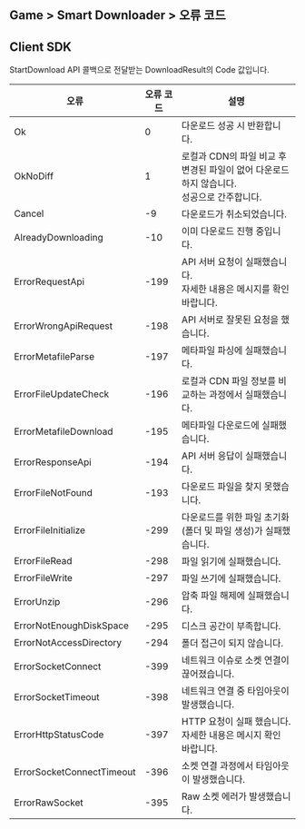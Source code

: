 ## Game > Smart Downloader > 오류 코드

## Client SDK

StartDownload API 콜백으로 전달받는 DownloadResult의 Code 값입니다.

| 오류 | 오류 코드 | 설명 |
|--------|-------|-------|
| Ok | 0 | 다운로드 성공 시 반환합니다. |
| OkNoDiff | 1 | 로컬과 CDN의 파일 비교 후 변경된 파일이 없어 다운로드 하지 않습니다.<br>성공으로 간주합니다. |
| Cancel | -9 | 다운로드가 취소되었습니다. |
| AlreadyDownloading | -10 | 이미 다운로드 진행 중입니다. |
| ErrorRequestApi | -199 | API 서버 요청이 실패했습니다.<br>자세한 내용은 메시지를 확인 바랍니다. |
| ErrorWrongApiRequest | -198 | API 서버로 잘못된 요청을 했습니다. |
| ErrorMetafileParse | -197 | 메타파일 파싱에 실패했습니다. |
| ErrorFileUpdateCheck | -196 | 로컬과 CDN 파일 정보를 비교하는 과정에서 실패했습니다. |
| ErrorMetafileDownload | -195 | 메타파일 다운로드에 실패했습니다. |
| ErrorResponseApi | -194 | API 서버 응답이 실패했습니다. |
| ErrorFileNotFound | -193 | 다운로드 파일을 찾지 못했습니다. |
| ErrorFileInitialize | -299 | 다운로드를 위한 파일 초기화(폴더 및 파일 생성)가 실패했습니다. |
| ErrorFileRead | -298 | 파일 읽기에 실패했습니다. |
| ErrorFileWrite | -297 | 파일 쓰기에 실패했습니다. |
| ErrorUnzip | -296 | 압축 파일 해제에 실패했습니다. |
| ErrorNotEnoughDiskSpace | -295 | 디스크 공간이 부족합니다. |
| ErrorNotAccessDirectory | -294 | 폴더 접근이 되지 않습니다. |
| ErrorSocketConnect | -399 | 네트워크 이슈로 소켓 연결이 끊어졌습니다. |
| ErrorSocketTimeout | -398 | 네트워크 연결 중 타임아웃이 발생했습니다. |
| ErrorHttpStatusCode | -397 | HTTP 요청이 실패 했습니다.<br>자세한 내용은 메시지 확인 바랍니다. |
| ErrorSocketConnectTimeout | -396 | 소켓 연결 과정에서 타임아웃이 발생했습니다. |
| ErrorRawSocket | -395 | Raw 소켓 에러가 발생했습니다. |ㄴ